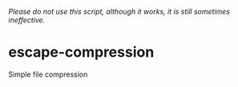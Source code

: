 *Please do not use this script, although it works, it is still sometimes ineffective.*
# escape-compression
Simple file compression
